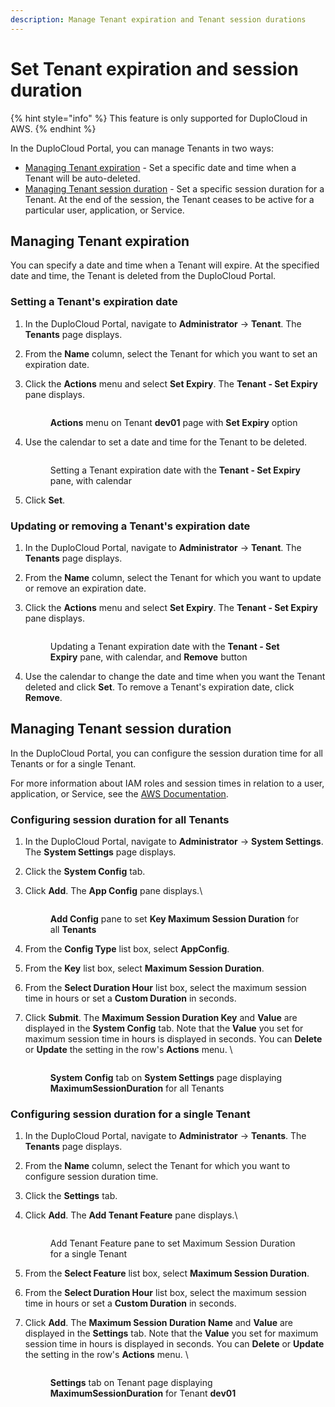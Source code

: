 ```yaml
---
description: Manage Tenant expiration and Tenant session durations
---
```


# Set Tenant expiration and session duration

{% hint style="info" %}
This feature is only supported for DuploCloud in AWS.
{% endhint %}

In the DuploCloud Portal, you can manage Tenants in two ways:

* [Managing Tenant expiration](set-tenant-expiration-and-session-duration.md#managing-tenant-expiration) - Set a specific date and time when a Tenant will be auto-deleted.&#x20;
* [Managing Tenant session duration](set-tenant-expiration-and-session-duration.md#managing-tenant-session-duration) - Set a specific session duration for a Tenant. At the end of the session, the Tenant ceases to be active for a particular user, application, or Service.

## Managing Tenant expiration

You can specify a date and time when a Tenant will expire. At the specified date and time, the Tenant is deleted from the DuploCloud Portal.

### Setting a Tenant's expiration date&#x20;

1. In the DuploCloud Portal, navigate to **Administrator** -> **Tenant**. The **Tenants** page displays.
2. From the **Name** column, select the Tenant for which you want to set an expiration date.
3.  Click the **Actions** menu and select **Set Expiry**. The **Tenant - Set Expiry** pane displays.

    <figure><img src="../../../.gitbook/assets/ex1.png" alt=""><figcaption><p><strong>Actions</strong> menu on Tenant <strong>dev01</strong> page with <strong>Set Expiry</strong> option</p></figcaption></figure>
4.  Use the calendar to set a date and time for the Tenant to be deleted.

    <figure><img src="../../../.gitbook/assets/ex2.png" alt=""><figcaption><p>Setting a Tenant expiration date with the <strong>Tenant - Set Expiry</strong> pane, with calendar</p></figcaption></figure>
5. Click **Set**.

### Updating or removing a Tenant's expiration date&#x20;

1. In the DuploCloud Portal, navigate to **Administrator** -> **Tenant**. The **Tenants** page displays.
2. From the **Name** column, select the Tenant for which you want to update or remove an expiration date.
3.  Click the **Actions** menu and select **Set Expiry**. The **Tenant - Set Expiry** pane displays.

    <figure><img src="../../../.gitbook/assets/ex3.png" alt=""><figcaption><p>Updating a Tenant expiration date with the <strong>Tenant - Set Expiry</strong> pane, with calendar, and <strong>Remove</strong> button</p></figcaption></figure>
4. Use the calendar to change the date and time when you want the Tenant deleted and click **Set**. To remove a Tenant's expiration date, click **Remove**.&#x20;

## Managing Tenant session duration &#x20;

In the DuploCloud Portal, you can configure the session duration time for all Tenants or for a single Tenant.

For more information about IAM roles and session times in relation to a user, application, or Service, see the [AWS Documentation](https://docs.aws.amazon.com/IAM/latest/UserGuide/id\_roles\_use.html).

### Configuring session duration for all Tenants

1. In the DuploCloud Portal, navigate to **Administrator** -> **System Settings**. The **System Settings** page displays.
2. Click the **System Config** tab.
3.  Click **Add**. The **App Config** pane displays.\


    <figure><img src="../../../.gitbook/assets/Dy1.png" alt=""><figcaption><p><strong>Add Config</strong> pane to set <strong>Key Maximum Session Duration</strong> for all <strong>Tenants</strong><br></p></figcaption></figure>
4. From the **Config Type** list box, select **AppConfig**.
5. From the **Key** list box, select **Maximum Session Duration**.
6. From the **Select Duration Hour** list box, select the maximum session time in hours or set a **Custom Duration** in seconds.
7.  Click **Submit**. The **Maximum Session Duration Key** and **Value** are displayed in the **System Config** tab. Note that the **Value** you set for maximum session time in hours is displayed in seconds. You can **Delete** or **Update** the setting in the row's **Actions** menu. \


    <figure><img src="../../../.gitbook/assets/Dy2 (1).png" alt=""><figcaption><p><strong>System Config</strong> tab on <strong>System Settings</strong> page displaying <strong>MaximumSessionDuration</strong> for all Tenants</p></figcaption></figure>

### Configuring session duration for a single Tenant

1. In the DuploCloud Portal, navigate to **Administrator** -> **Tenants**. The **Tenants** page displays.
2. From the **Name** column, select the Tenant for which you want to configure session duration time.
3. Click the **Settings** tab.
4.  Click **Add**. The **Add Tenant Feature** pane displays.\


    <figure><img src="../../../.gitbook/assets/Dy3.png" alt=""><figcaption><p>Add Tenant Feature pane to set Maximum Session Duration for a single Tenant<br></p></figcaption></figure>
5. From the **Select Feature** list box, select **Maximum Session Duration**.
6. From the **Select Duration Hour** list box, select the maximum session time in hours or set a **Custom Duration** in seconds.
7.  Click **Add**. The **Maximum Session Duration Name** and **Value** are displayed in the **Settings** tab. Note that the **Value** you set for maximum session time in hours is displayed in seconds. You can **Delete** or **Update** the setting in the row's **Actions** menu. \


    <figure><img src="../../../.gitbook/assets/Dy4.png" alt=""><figcaption><p><strong>Settings</strong> tab on Tenant page displaying <strong>MaximumSessionDuration</strong> for Tenant <strong>dev01</strong> </p></figcaption></figure>
